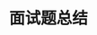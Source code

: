 ---
layout: home

title: 面试题总结
titleTemplate: 一些总结

hero:
  name: Personal
  text: Interview
  # tagline: 欢迎光临.
  actions:
    - theme: brand
      text: Get Started
      link: /base/js_data_type
    # - theme: alt
    #   text: View on GitHub
    #   link: https://github.com/XBIsland/summary-of-interview-questions

# features:
#   - title: "Vite: The DX that can't be beat"
#     details: Feel the speed of Vite. Instant server start and lightning fast HMR that stays fast regardless of the app size.
#   - title: Designed to be simplicity first
#     details: With Markdown-centered content, it's built to help you focus on writing and deployed with minimum configuration.
#   - title: Power of Vue meets Markdown
#     details: Enhance your content with all the features of Vue in Markdown, while being able to customize your site with Vue.
#   - title: Fully static yet still dynamic
#     details: Go wild with true SSG + SPA architecture. Static on page load, but engage users with 100% interactivity from there.
---